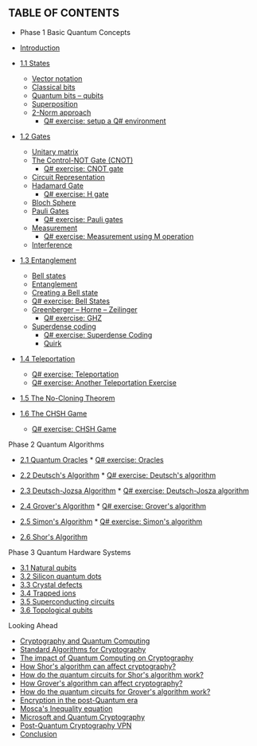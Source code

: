 ## TABLE OF CONTENTS

- Phase 1 Basic Quantum Concepts

* [Introduction](#Introduction)

* [1.1 States](./1-Basic_Quantum_Concepts/1-States.ipynb)
    * [Vector notation]()
    * [Classical bits]()
    * [Quantum bits – qubits]()   
    * [Superposition]()   
    * [2-Norm approach]()
        * [Q# exercise: setup a Q# environment]()

* [1.2 Gates](1-Basic_Quantum_Concepts/2-Gates.ipynb)
   * [Unitary matrix]()
   * [The Control-NOT Gate (CNOT)]()
       * [Q# exercise: CNOT gate]()
   * [Circuit Representation]()
   * [Hadamard Gate]()
       * [Q# exercise: H gate]()
   * [Bloch Sphere]()
   * [Pauli Gates]()
       * [Q# exercise: Pauli gates]()
   * [Measurement]()
       * [Q# exercise: Measurement using M operation]()
   * [Interference]()

* [1.3 Entanglement](1-Basic_Quantum_Concepts/3-Entanglement.ipynb)
   * [Bell states]()
   * [Entanglement]()
   * [Creating a Bell state]()
   * [Q# exercise: Bell States]()
   * [Greenberger – Horne – Zeilinger]()
       * [Q# exercise: GHZ]()
   * [Superdense coding]()
       * [Q# exercise: Superdense Coding]()
       * [Quirk]()

* [1.4 Teleportation](1-Basic_Quantum_Concepts/4-Teleportation.ipynb)
    * [Q# exercise: Teleportation]()
    * [Q# exercise: Another Teleportation Exercise]()

* [1.5 The No-Cloning Theorem](1-Basic_Quantum_Concepts/5-No-Cloning_Theorem.ipynb)

* [1.6 The CHSH Game](1-Basic_Quantum_Concepts/6-CHSH_Game.ipynb)
    * [Q# exercise: CHSH Game]()

Phase 2 Quantum Algorithms
* [2.1 Quantum Oracles](2-Quantum_Algorithms/1-Quantum_Oracles.ipynb)
       * [Q# exercise: Oracles]()

* [2.2 Deutsch's Algorithm](2-Quantum_Algorithms/2-Deutsch_s_Algorithm.ipynb)
       * [Q# exercise: Deutsch's algorithm]()

* [2.3 Deutsch-Jozsa Algorithm](2-Quantum_Algorithms/3-Deutsch-Jozsa_Algorithm.ipynb)
       * [Q# exercise: Deutsch-Josza algorithm]()

* [2.4 Grover's Algorithm](2-Quantum_Algorithms/4-Grover_s_Algorithm.ipynb)
       * [Q# exercise: Grover's algorithm]()

* [2.5 Simon's Algorithm](2-Quantum_Algorithms/5-Simon_s_Algorithm.ipynb)
       * [Q# exercise: Simon's algorithm]()

* [2.6 Shor's Algorithm](2-Quantum_Algorithms/6-Shor_s_Algorithm.ipynb)

Phase 3 Quantum Hardware Systems
* [3.1 Natural qubits](3-Quantum_Hardware_Systems/1-Natural_Qubits.ipynb)
* [3.2 Silicon quantum dots](3-Quantum_Hardware_Systems/2-Silicon_Quantum_Dots.ipynb)
* [3.3 Crystal defects](3-Quantum_Hardware_Systems/3-Crystal_Defects.ipynb)
* [3.4 Trapped ions](3-Quantum_Hardware_Systems/4-Trapped_Ions.ipynb)
* [3.5 Superconducting circuits](3-Quantum_Hardware_Systems/5-Superconductin_Circuits.ipynb)
* [3.6 Topological qubits](3-Quantum_Hardware_Systems/6-Topological_Qubits.ipynb)

Looking Ahead
* [Cryptography and Quantum Computing]()
* [Standard Algorithms for Cryptography]()
* [The impact of Quantum Computing on Cryptography]()
* [How Shor's algorithm can affect cryptography?]()
* [How do the quantum circuits for Shor's algorithm work?]()
* [How Grover's algorithm can affect cryptography?]()
* [How do the quantum circuits for Grover's algorithm work?]()
* [Encryption in the post-Quantum era]()
* [Mosca's Inequality equation]()
* [Microsoft and Quantum Cryptography]()
* [Post-Quantum Cryptography VPN]()
* [Conclusion]()